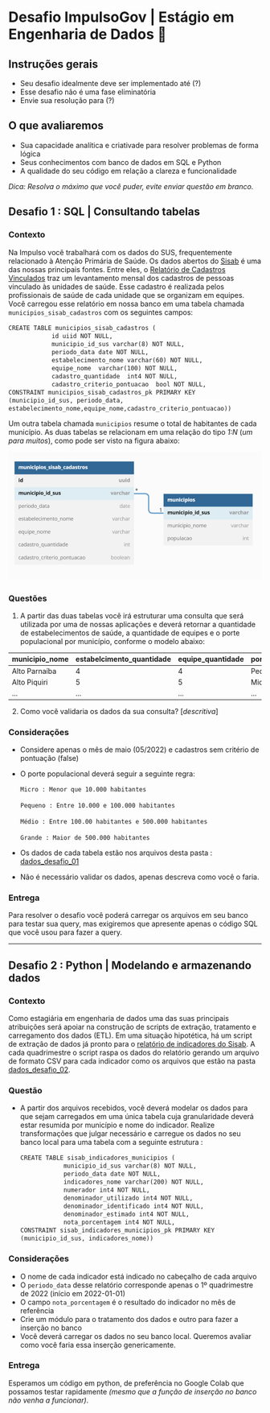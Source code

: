 # Desafio ImpulsoGov | Estágio em Engenharia de Dados :hammer:
## Instruções gerais
- Seu desafio idealmente deve ser implementado até (?)
- Esse desafio não é uma fase eliminatória
- Envie sua resolução para (?)

## O que avaliaremos
- Sua capacidade analítica e criativade para resolver problemas de forma lógica
- Seus conhecimentos com banco de dados em SQL e Python
- A qualidade do seu código em relação a clareza e funcionalidade

*Dica: Resolva o máximo que você puder, evite enviar questão em branco.*

## Desafio 1 :  SQL | Consultando tabelas

### Contexto

Na Impulso você trabalhará com os dados do SUS, frequentemente relacionado à Atenção Primária de Saúde. Os dados abertos do [Sisab](https://sisab.saude.gov.br/) é uma das nossas principais fontes. Entre eles, o [Relatório de Cadastros Vinculados](https://sisab.saude.gov.br/paginas/acessoRestrito/relatorio/federal/indicadores/indicadorCadastro.xhtml) traz um levantamento mensal dos cadastros de pessoas vinculado às unidades de saúde. Esse cadastro é realizada pelos profissionais de saúde de cada unidade que se organizam em equipes. Você carregou esse relatório em nossa banco em uma tabela chamada `municipios_sisab_cadastros` com os seguintes campos:

```
CREATE TABLE municipios_sisab_cadastros (
            id uiid NOT NULL,
            municipio_id_sus varchar(8) NOT NULL,
            periodo_data date NOT NULL,
            estabelecimento_nome varchar(60) NOT NULL,
            equipe_nome  varchar(100) NOT NULL,
            cadastro_quantidade  int4 NOT NULL,
            cadastro_criterio_pontuacao  bool NOT NULL,
CONSTRAINT municipios_sisab_cadastros_pk PRIMARY KEY (municipio_id_sus, periodo_data, estabelecimento_nome,equipe_nome,cadastro_criterio_pontuacao))
```

Um outra tabela chamada `municipios` resume o total de habitantes de cada município. As duas tabelas se relacionam em uma relação do tipo *1:N* (*um para muitos*), como pode ser visto na figura abaixo:

<picture>
  <source media="(prefers-color-scheme: dark)" srcset="/20220725_EstagioEngenhariaDeDados/imagens/1_N.png">
  <source media="(prefers-color-scheme: light)" srcset="/20220725_EstagioEngenhariaDeDados/imagens/1_N.png">
  <img alt="Shows an illustrated sun in light color mode and a moon with stars in dark color mode." src="/20220725_EstagioEngenhariaDeDados/imagens/1_N.png">
</picture>

### Questões
1. A partir das duas tabelas você irá estruturar uma consulta que será utilizada por uma de nossas aplicações e deverá retornar a quantidade de estabelecimentos de saúde, a quantidade de equipes e o porte populacional por município, conforme o modelo abaixo:

  | municipio_nome | estabelcimento_quantidade  | equipe_quantidade | porte_populacional | 
  | ------------------- | ------------------- | ------------------- | ------------------- |
  |  Alto Parnaíba |  4 |  4 |  Pequeno |
  |  Alto Piquiri |  5 |  5 |  Micro |
  |  ... |  ... |  ... |  ... |

2. Como você validaria os dados da sua consulta? [_descritiva_]

### Considerações

  - Considere apenas o mês de maio (05/2022) e cadastros sem critério de pontuação (false)
  - O porte populacional deverá seguir a seguinte regra:
      ```
      Micro : Menor que 10.000 habitantes
      
      Pequeno : Entre 10.000 e 100.000 habitantes
      
      Médio : Entre 100.00 habitantes e 500.000 habitantes
      
      Grande : Maior de 500.000 habitantes
      ```
    
   - Os dados de cada tabela estão nos arquivos desta pasta : [dados_desafio_01](https://github.com/ImpulsoGov/desafios-processos-seletivos/tree/main/20220725_EstagioEngenhariaDeDados/dados_desafio_01)
   - Não é necessário validar os dados, apenas descreva como você o faria.
    

### Entrega

Para resolver o desafio você poderá carregar os arquivos em seu banco para testar sua query, mas exigiremos que apresente apenas o código SQL que você usou para fazer a query.

---

## Desafio 2 : Python | Modelando e armazenando dados

### Contexto

Como estagiária em engenharia de dados uma das suas principais atribuições será apoiar na construção de scripts de extração, tratamento e carregamento dos dados (ETL). Em uma situação hipotética, há um script de extração de dados já pronto para o [relatório de indicadores do Sisab](https://sisab.saude.gov.br/paginas/acessoRestrito/relatorio/federal/indicadores/indicadorPainel.xhtml). A cada quadrimestre o script raspa os dados do relatório gerando um arquivo de formato CSV para cada indicador como os arquivos que estão na pasta [dados_desafio_02](https://github.com/ImpulsoGov/desafios-processos-seletivos/tree/main/20220725_EstagioEngenhariaDeDados/dados_desafio_02).

### Questão

- A partir dos arquivos recebidos, você deverá modelar os dados para que sejam carregados em uma única tabela cuja granularidade deverá estar resumida por município e nome do indicador. Realize transformações que julgar necessário e carregue os dados no seu banco local para uma tabela com a seguinte estrutura :

  ```
  CREATE TABLE sisab_indicadores_municipios (
              municipio_id_sus varchar(8) NOT NULL,
              periodo_data date NOT NULL,
              indicadores_nome varchar(200) NOT NULL,
              numerador int4 NOT NULL,
              denominador_utilizado int4 NOT NULL,
              denominador_identificado int4 NOT NULL,
              denominador_estimado int4 NOT NULL,
              nota_porcentagem int4 NOT NULL,
  CONSTRAINT sisab_indicadores_municipios_pk PRIMARY KEY (municipio_id_sus, indicadores_nome))
  ```

### Considerações

  - O nome de cada indicador está indicado no cabeçalho de cada arquivo
  - O `periodo_data` desse relatório corresponde apenas o 1º quadrimestre de 2022 (início em 2022-01-01)
  - O campo `nota_porcentagem` é o resultado do indicador no mês de referência
  - Crie um módulo para o tratamento dos dados e outro para fazer a inserção no banco
  - Você deverá carregar os dados no seu banco local. Queremos avaliar como você faria essa inserção genericamente.

### Entrega

Esperamos um código em python, de preferência no Google Colab que possamos testar rapidamente _(mesmo que a função de inserção no banco não venha a funcionar)_.
